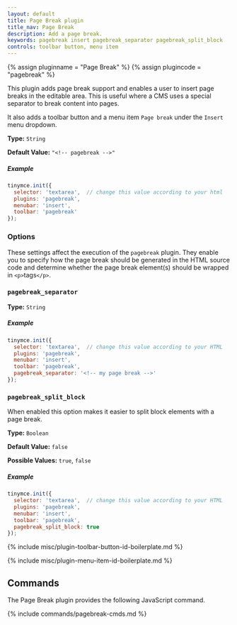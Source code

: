 ```yaml
---
layout: default
title: Page Break plugin
title_nav: Page Break
description: Add a page break.
keywords: pagebreak insert pagebreak_separator pagebreak_split_block
controls: toolbar button, menu item
---
```


{% assign pluginname = "Page Break" %}
{% assign plugincode = "pagebreak" %}

This plugin adds page break support and enables a user to insert page breaks in the editable area. This is useful where a CMS uses a special separator to break content into pages.

It also adds a toolbar button and a menu item `Page break` under the `Insert` menu dropdown.

**Type:** `String`

**Default Value:** `"<!-- pagebreak -->"`

##### Example

```js
tinymce.init({
  selector: 'textarea',  // change this value according to your html
  plugins: 'pagebreak',
  menubar: 'insert',
  toolbar: 'pagebreak'
});
```

### Options

These settings affect the execution of the `pagebreak` plugin. They enable you to specify how the page break should be generated in the HTML source code and determine whether the page break element(s) should be wrapped in `<p>`tags`</p>`.

### `pagebreak_separator`

**Type:** `String`

##### Example

```js
tinymce.init({
  selector: 'textarea',  // change this value according to your HTML
  plugins: 'pagebreak',
  menubar: 'insert',
  toolbar: 'pagebreak',
  pagebreak_separator: '<!-- my page break -->'
});
```

### `pagebreak_split_block`

When enabled this option makes it easier to split block elements with a page break.

**Type:** `Boolean`

**Default Value:** `false`

**Possible Values:** `true`, `false`

##### Example

```js
tinymce.init({
  selector: 'textarea',  // change this value according to your HTML
  plugins: 'pagebreak',
  menubar: 'insert',
  toolbar: 'pagebreak',
  pagebreak_split_block: true
});
```

{% include misc/plugin-toolbar-button-id-boilerplate.md %}

{% include misc/plugin-menu-item-id-boilerplate.md %}

## Commands

The Page Break plugin provides the following JavaScript command.

{% include commands/pagebreak-cmds.md %}
